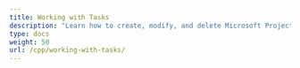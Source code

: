 ```yaml
---
title: Working with Tasks
description: "Learn how to create, modify, and delete Microsoft Project tasks using Aspose.Tasks for C++."
type: docs
weight: 50
url: /cpp/working-with-tasks/
---
```


